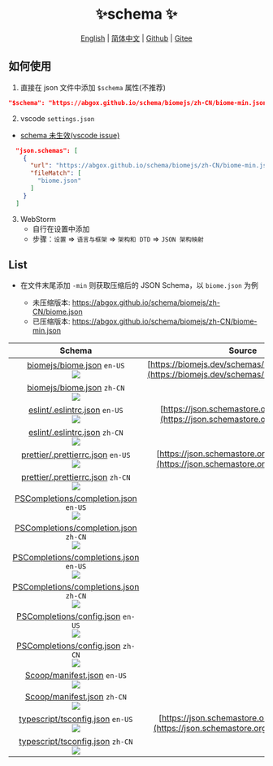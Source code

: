 <p align="center">
    <h1 align="center">✨schema ✨</h1>
</p>
<p align="center">
    <a href="README.md">English</a> |
    <a href="README-CN.md">简体中文</a> |
    <a href="https://github.com/abgox/schema">Github</a> |
    <a href="https://gitee.com/abgox/schema">Gitee</a>
</p>

## 如何使用

1. 直接在 json 文件中添加 `$schema` 属性(不推荐)

```json
"$schema": "https://abgox.github.io/schema/biomejs/zh-CN/biome-min.json",
```

2. vscode `settings.json`

- [schema 未生效(vscode issue)](https://github.com/microsoft/vscode/issues/219855)

```json
  "json.schemas": [
    {
      "url": "https://abgox.github.io/schema/biomejs/zh-CN/biome-min.json",
      "fileMatch": [
        "biome.json"
      ]
    }
  ]
```

3. WebStorm
   - 自行在设置中添加
   - 步骤：`设置` => `语言与框架` => `架构和 DTD` => `JSON 架构映射`

## List

- 在文件末尾添加 `-min` 则获取压缩后的 JSON Schema，以 `biome.json` 为例

  - 未压缩版本: https://abgox.github.io/schema/biomejs/zh-CN/biome.json
  - 已压缩版本: https://abgox.github.io/schema/biomejs/zh-CN/biome-min.json

<!-- prettier-ignore-start -->
|Schema|Source|
|:-:|:-:|
|[biomejs/biome.json](https://abgox.github.io/schema/biomejs/en-US/biome.json '点击获取未压缩版本') `en-US`<br><a href="https://abgox.github.io/schema/biomejs/en-US/biome-min.json" title="点击获取压缩版本"><img src="https://img.shields.io/badge/-点我获取压缩版本-blue" />|[https://biomejs.dev/schemas/1.8.3/schema.json](https://biomejs.dev/schemas/1.8.3/schema.json)|
|[biomejs/biome.json](https://abgox.github.io/schema/biomejs/zh-CN/biome.json '点击获取未压缩版本') `zh-CN`<br><a href="https://abgox.github.io/schema/biomejs/zh-CN/biome-min.json" title="点击获取压缩版本"><img src="https://img.shields.io/badge/-点我获取压缩版本-blue" />|
|[eslint/.eslintrc.json](https://abgox.github.io/schema/eslint/en-US/.eslintrc.json '点击获取未压缩版本') `en-US`<br><a href="https://abgox.github.io/schema/eslint/en-US/.eslintrc-min.json" title="点击获取压缩版本"><img src="https://img.shields.io/badge/-点我获取压缩版本-blue" />|[https://json.schemastore.org/eslintrc.json](https://json.schemastore.org/eslintrc.json)|
|[eslint/.eslintrc.json](https://abgox.github.io/schema/eslint/zh-CN/.eslintrc.json '点击获取未压缩版本') `zh-CN`<br><a href="https://abgox.github.io/schema/eslint/zh-CN/.eslintrc-min.json" title="点击获取压缩版本"><img src="https://img.shields.io/badge/-点我获取压缩版本-blue" />|
|[prettier/.prettierrc.json](https://abgox.github.io/schema/prettier/en-US/.prettierrc.json '点击获取未压缩版本') `en-US`<br><a href="https://abgox.github.io/schema/prettier/en-US/.prettierrc-min.json" title="点击获取压缩版本"><img src="https://img.shields.io/badge/-点我获取压缩版本-blue" />|[https://json.schemastore.org/prettierrc.json](https://json.schemastore.org/prettierrc.json)|
|[prettier/.prettierrc.json](https://abgox.github.io/schema/prettier/zh-CN/.prettierrc.json '点击获取未压缩版本') `zh-CN`<br><a href="https://abgox.github.io/schema/prettier/zh-CN/.prettierrc-min.json" title="点击获取压缩版本"><img src="https://img.shields.io/badge/-点我获取压缩版本-blue" />|
|[PSCompletions/completion.json](https://abgox.github.io/schema/PSCompletions/en-US/completion.json '点击获取未压缩版本') `en-US`<br><a href="https://abgox.github.io/schema/PSCompletions/en-US/completion-min.json" title="点击获取压缩版本"><img src="https://img.shields.io/badge/-点我获取压缩版本-blue" />||
|[PSCompletions/completion.json](https://abgox.github.io/schema/PSCompletions/zh-CN/completion.json '点击获取未压缩版本') `zh-CN`<br><a href="https://abgox.github.io/schema/PSCompletions/zh-CN/completion-min.json" title="点击获取压缩版本"><img src="https://img.shields.io/badge/-点我获取压缩版本-blue" />|
|[PSCompletions/completions.json](https://abgox.github.io/schema/PSCompletions/en-US/completions.json '点击获取未压缩版本') `en-US`<br><a href="https://abgox.github.io/schema/PSCompletions/en-US/completions-min.json" title="点击获取压缩版本"><img src="https://img.shields.io/badge/-点我获取压缩版本-blue" />||
|[PSCompletions/completions.json](https://abgox.github.io/schema/PSCompletions/zh-CN/completions.json '点击获取未压缩版本') `zh-CN`<br><a href="https://abgox.github.io/schema/PSCompletions/zh-CN/completions-min.json" title="点击获取压缩版本"><img src="https://img.shields.io/badge/-点我获取压缩版本-blue" />|
|[PSCompletions/config.json](https://abgox.github.io/schema/PSCompletions/en-US/config.json '点击获取未压缩版本') `en-US`<br><a href="https://abgox.github.io/schema/PSCompletions/en-US/config-min.json" title="点击获取压缩版本"><img src="https://img.shields.io/badge/-点我获取压缩版本-blue" />||
|[PSCompletions/config.json](https://abgox.github.io/schema/PSCompletions/zh-CN/config.json '点击获取未压缩版本') `zh-CN`<br><a href="https://abgox.github.io/schema/PSCompletions/zh-CN/config-min.json" title="点击获取压缩版本"><img src="https://img.shields.io/badge/-点我获取压缩版本-blue" />|
|[Scoop/manifest.json](https://abgox.github.io/schema/Scoop/en-US/manifest.json '点击获取未压缩版本') `en-US`<br><a href="https://abgox.github.io/schema/Scoop/en-US/manifest-min.json" title="点击获取压缩版本"><img src="https://img.shields.io/badge/-点我获取压缩版本-blue" />||
|[Scoop/manifest.json](https://abgox.github.io/schema/Scoop/zh-CN/manifest.json '点击获取未压缩版本') `zh-CN`<br><a href="https://abgox.github.io/schema/Scoop/zh-CN/manifest-min.json" title="点击获取压缩版本"><img src="https://img.shields.io/badge/-点我获取压缩版本-blue" />|
|[typescript/tsconfig.json](https://abgox.github.io/schema/typescript/en-US/tsconfig.json '点击获取未压缩版本') `en-US`<br><a href="https://abgox.github.io/schema/typescript/en-US/tsconfig-min.json" title="点击获取压缩版本"><img src="https://img.shields.io/badge/-点我获取压缩版本-blue" />|[https://json.schemastore.org/tsconfig.json](https://json.schemastore.org/tsconfig.json) <img src="https://img.shields.io/badge/-update-yellow" />|
|[typescript/tsconfig.json](https://abgox.github.io/schema/typescript/zh-CN/tsconfig.json '点击获取未压缩版本') `zh-CN`<br><a href="https://abgox.github.io/schema/typescript/zh-CN/tsconfig-min.json" title="点击获取压缩版本"><img src="https://img.shields.io/badge/-点我获取压缩版本-blue" />|
<!-- prettier-ignore-end -->
